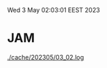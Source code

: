 Wed  3 May 02:03:01 EEST 2023
# JAM
<a href='./cache/202305/03_02.log'>./cache/202305/03_02.log</a>
